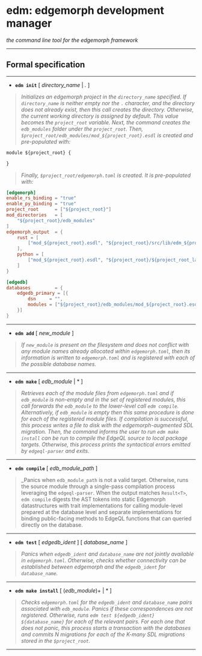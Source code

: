# edm: edgemorph development manager
_the command line tool for the edgemorph framework_

***

## Formal specification

***

* **`edm init`** [ _directory_name_ | _._ ] 
> _Initializes an edgemorph project in the `directory_name` specified. If `directory_name` is neither empty nor the `.` character, and the directory does not already exist, then this call creates the directory. Otherwise, the current working directory is assigned by default. This value becomes the `project_root` variable. Next, the command creates the `edb_modules` folder under the `project_root`. Then, `$project_root/edb_modules/mod_${project_root}.esdl` is created and pre-populated with:_

```sql
module ${project_root} {

}
```

> _Finally, `$project_root/edgemorph.toml` is created. It is pre-populated with:_

```toml
[edgemorph]
enable_rs_binding = "true"
enable_py_binding = "true"
project_root      = ["${project_root}"]
mod_directories   = [
    "${project_root}/edb_modules"
]
edgemorph_output  = {
    rust = [
        ["mod_${project_root}.esdl", "${project_root}/src/lib/edm_${project_root_last_child}.rs"]
    ],
    python = [
        ["mod_${project_root}.esdl", "${project_root}/${project_root_last_child}/edm_${project_root_last_child}.py"]
    ]
}

[edgedb]
databases         = { 
    edgedb_primary = [{
        dsn     = "", 
        modules = ["${project_root}/edb_modules/mod_${project_root}.esdl"]
    }]
}
```

***

* **`edm add`** [ _new_module_ ]
> _If `new_module` is present on the filesystem and does not conflict with any module names already allocated within `edgemorph.toml`, then its information is written to `edgemorph.toml` and is registered with each of the possible database names._

*** 

* **`edm make`** [ _edb_module_ | * ]
> _Retrieves each of the module files from `edgemorph.toml` and if `edb_module` is non-empty and in the set of registered modules, this call forwards the `edb_module` to the lower-level call `edm compile`. Alternatively, if `edb_module` is empty then this same procedure is done for each of the registered module files. If compilation is successful, this process writes a file to disk with the edgemorph-augmented SDL migration. Then, the command informs the user to run `edm make install` can be run to compile the EdgeQL source to local package targets. Otherwise, this process prints the syntactical errors emitted by `edgeql-parser` and exits._

***

* **`edm compile`** [ _edb_module_path_ ]
> _Panics when `edb_module_path` is not a valid target. Otherwise, runs the source module through a single-pass compilation process leveraging the `edgeql-parser`. When the output matches `Result<T>`, `edm compile` digests the AST tokens into static Edgemorph datastructures with trait implementations for calling module-level prepared at the database level and separate implementations for binding public-facing methods to EdgeQL functions that can queried directly on the database.

*** 

* **`edm test`** [ _edgedb_ident_ ] [ _database_name_ ]
> _Panics when `edgedb_ident` and `database_name` are not jointly available in `edgemorph.toml`. Otherwise, checks whether connectivity can be established between edgemorph and the `edgedb_ident` for `database_name`._
***

* **`edm make install`** [ (_edb_module_)+ | * ]
> _Checks `edgemorph.toml` for the `edgedb_ident` and `database_name` pairs associated with `edb_module`. Panics if these correspondences are not registered. Otherwise, runs `edm test ${edgedb_ident} ${database_name}` for each of the relevant pairs. For each one that does not panic, this process starts a transaction with the databases and commits N migrations for each of the K-many SDL migrations stored in the `$project_root`._

***
